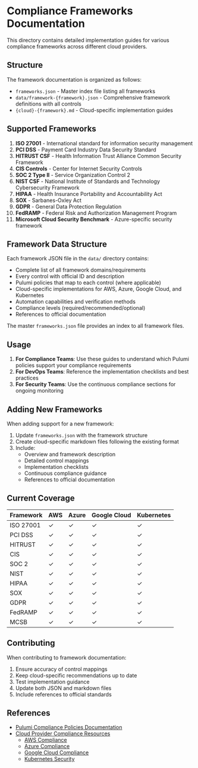 # Compliance Frameworks Documentation

This directory contains detailed implementation guides for various compliance frameworks across different cloud providers.

## Structure

The framework documentation is organized as follows:
- `frameworks.json` - Master index file listing all frameworks
- `data/framework-{framework}.json` - Comprehensive framework definitions with all controls
- `{cloud}-{framework}.md` - Cloud-specific implementation guides

## Supported Frameworks

1. **ISO 27001** - International standard for information security management
2. **PCI DSS** - Payment Card Industry Data Security Standard
3. **HITRUST CSF** - Health Information Trust Alliance Common Security Framework
4. **CIS Controls** - Center for Internet Security Controls
5. **SOC 2 Type II** - Service Organization Control 2
6. **NIST CSF** - National Institute of Standards and Technology Cybersecurity Framework
7. **HIPAA** - Health Insurance Portability and Accountability Act
8. **SOX** - Sarbanes-Oxley Act
9. **GDPR** - General Data Protection Regulation
10. **FedRAMP** - Federal Risk and Authorization Management Program
11. **Microsoft Cloud Security Benchmark** - Azure-specific security framework

## Framework Data Structure

Each framework JSON file in the `data/` directory contains:
- Complete list of all framework domains/requirements
- Every control with official ID and description
- Pulumi policies that map to each control (where applicable)
- Cloud-specific implementations for AWS, Azure, Google Cloud, and Kubernetes
- Automation capabilities and verification methods
- Compliance levels (required/recommended/optional)
- References to official documentation

The master `frameworks.json` file provides an index to all framework files.

## Usage

1. **For Compliance Teams**: Use these guides to understand which Pulumi policies support your compliance requirements
2. **For DevOps Teams**: Reference the implementation checklists and best practices
3. **For Security Teams**: Use the continuous compliance sections for ongoing monitoring

## Adding New Frameworks

When adding support for a new framework:

1. Update `frameworks.json` with the framework structure
2. Create cloud-specific markdown files following the existing format
3. Include:
   - Overview and framework description
   - Detailed control mappings
   - Implementation checklists
   - Continuous compliance guidance
   - References to official documentation

## Current Coverage

| Framework | AWS | Azure | Google Cloud | Kubernetes |
|-----------|-----|-------|--------------|------------|
| ISO 27001 | ✓   | ✓     | ✓            | ✓          |
| PCI DSS   | ✓   | ✓     | ✓            | ✓          |
| HITRUST   | ✓   | ✓     | ✓            | ✓          |
| CIS       | ✓   | ✓     | ✓            | ✓          |
| SOC 2     | ✓   | ✓     | ✓            | ✓          |
| NIST      | ✓   | ✓     | ✓            | ✓          |
| HIPAA     | ✓   | ✓     | ✓            | ✓          |
| SOX       | ✓   | ✓     | ✓            | ✓          |
| GDPR      | ✓   | ✓     | ✓            | ✓          |
| FedRAMP   | ✓   | ✓     | ✓            | ✓          |
| MCSB      | ✓   | ✓     | ✓            | ✓          |

## Contributing

When contributing to framework documentation:
1. Ensure accuracy of control mappings
2. Keep cloud-specific recommendations up to date
3. Test implementation guidance
4. Update both JSON and markdown files
5. Include references to official standards

## References

- [Pulumi Compliance Policies Documentation](https://www.pulumi.com/docs/guides/crossguard/)
- [Cloud Provider Compliance Resources](#)
  - [AWS Compliance](https://aws.amazon.com/compliance/)
  - [Azure Compliance](https://docs.microsoft.com/en-us/azure/compliance/)
  - [Google Cloud Compliance](https://cloud.google.com/security/compliance)
  - [Kubernetes Security](https://kubernetes.io/docs/concepts/security/)